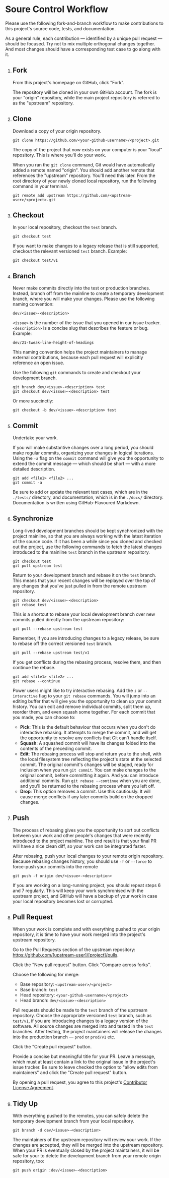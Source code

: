 # Soure Control Workflow

Please use the following fork-and-branch workflow to make contributions to this project's source code, tests, and documentation.

As a general rule, each contribution — identified by a unique pull request — should be focused. Try not to mix multiple orthogonal changes together. And most changes should have a corresponding test case to go along with it.

1. ## Fork

   From this project's homepage on GitHub, click "Fork". 
   
   The repository will be cloned in your own GitHub account. The fork is your "origin" repository, while the main project repository is referred to as the "upstream" repository.

2. ## Clone

   Download a copy of your origin repository.

   ```
   git clone https://github.com/<your-github-username>/<project>.git
   ```

   The copy of the project that now exists on your computer is your "local" repository. This is where you'll do your work. 

   When you ran the ``git clone`` command, Git would have automatically added a remote named "origin". You should add another remote that references the "upstream" repository. You'll need this later. From the root directory of your newly cloned local repository, run the following command in your terminal.

   ```
   git remote add upstream https://github.com/<upstream-user>/<project>.git
   ```

3. ## Checkout

   In your local repository, checkout the ``test`` branch.

   ```
   git checkout test
   ```

   If you want to make changes to a legacy release that is still supported, checkout the relevant versioned ``test`` branch. Example:

   ```
   git checkout test/v1
   ```

4. ## Branch

   Never make commits directly into the test or production branches. Instead, branch off from the mainline to create a temporary development branch, where you will make your changes. Please use the following naming convention:

   ```
   dev/<issue>-<description>
   ```

   ``<issue>`` is the number of the issue that you opened in our issue tracker. ``<description>`` is a concise slug that describes the feature or bug. Example:

   ```
   dev/21-tweak-line-height-of-headings
   ```

   This naming convention helps the project maintainers to manage external contributions, because each pull request will explicitly reference an open issue.

   Use the following ``git`` commands to create and checkout your development branch.

   ```
   git branch dev/<issue>-<description> test
   git checkout dev/<issue>-<description> test
   ```

   Or more succinctly:

   ```
   git checkout -b dev/<issue>-<description> test
   ```

5. ## Commit

   Undertake your work.

   If you will make substantive changes over a long period, you should make regular commits, organizing your changes in logical iterations. Using the ``-a`` flag on the ``commit`` command will give you the opportunity to extend the commit message — which should be short — with a more detailed description.

   ```
   git add <file1> <file2> ...
   git commit -a
   ```

   Be sure to add or update the relevant test cases, which are in the ``./tests/`` directory, and documentation, which is in the ``./docs/`` directory. Documentation is written using GitHub-Flavoured Markdown.

6. ## Synchronize

   Long-lived development branches should be kept synchronized with the project mainline, so that you are always working with the latest iteration of the source code. If it has been a while since you cloned and checked out the project, use the following commands to fetch the latest changes introduced to the mainline ``test`` branch in the upstream repository.

   ```
   git checkout test
   git pull upstream test
   ```

   Return to your development branch and rebase it on the ``test`` branch. This means that your recent changes will be replayed over the top of any changes that you've just pulled in from the remote upstream repository.

   ```
   git checkout dev/<issue>-<description>
   git rebase test
   ```

   This is a shortcut to rebase your local development branch over new commits pulled directly from the upstream repository:

   ```
   git pull --rebase upstream test
   ```

   Remember, if you are introducing changes to a legacy release, be sure to rebase off the correct versioned ``test`` branch.

   ```
   git pull --rebase upstream test/v1
   ```

   If you get conflicts during the rebasing process, resolve them, and then continue the rebase.

   ```
   git add <file1> <file2> ...
   git rebase --continue
   ```

   Power users might like to try interactive rebasing. Add the ``i`` or ``--interactive`` flag to your ``git rebase`` commands. You will jump into an editing buffer that will give you the opportunity to clean up your commit history. You can edit and remove individual commits, split them up, reorder them, and even squash some together. For each commit that you made, you can choose to:

   - **Pick**: This is the default behaviour that occurs when you don't do interactive rebasing. It attempts to merge the commit, and will get the opportunity to resolve any conflicts that Git can't handle itself.
   - **Squash**: A squashed commit will have its changes folded into the contents of the preceding commit.
   - **Edit**: The rebasing process will stop and return you to the shell, with the local filesystem tree reflecting the project's state at the selected commit. The original commit's changes will be staged, ready for inclusion when you run ``git commit``. You can make changes to the original commit, before committing it again. And you can introduce additional commits. Run ``git rebase --continue`` when you are done, and you'll be returned to the rebasing process where you left off.
   - **Drop**: This option removes a commit. Use this cautiously. It will cause merge conflicts if any later commits build on the dropped changes.

7. ## Push

   The process of rebasing gives you the opportunity to sort out conflicts between your work and other people's changes that were recently introduced to the project mainline. The end result is that your final PR will have a nice clean diff, so your work can be integrated faster.

   After rebasing, push your local changes to your remote origin repository. Because rebasing changes history, you should use ``-f`` or ``--force`` to force-push your commits into the remote

   ```
   git push -f origin dev/<issue>-<description>
   ```

   If you are working on a long-running project, you should repeat steps 6 and 7 regularly. This will keep your work synchronised with the upstream project, and GitHub will have a backup of your work in case your local repository becomes lost or corrupted.

8. ## Pull Request

   When your work is complete and with everything pushed to your origin repository, it is time to have your work merged into the project's upstream repository.

   Go to the Pull Requests section of the upstream repository: https://github.com/[upstream-user]/[project]/pulls.
   
   Click the "New pull request" button. Click "Compare across forks".
   
   Choose the following for merge:

   - Base repository: ``<upstream-user>/<project>``
   - Base branch: ``test``
   - Head repository: ``<your-github-username>/<project>``
   - Head branch: ``dev/<issue>-<description>``

   Pull requests should be made to the ``test`` branch of the upstream repository. Choose the appropriate versioned ``test`` branch, such as ``test/v1``, if you are introducing changes to a legacy version of the software. All source changes are merged into and tested in the ``test`` branches. After testing, the project maintainers will release the changes into the production branch — ``prod`` or ``prod/v1`` etc.

   Click the "Create pull request" button.

   Provide a concise but meaningful title for your PR. Leave a message, which must at least contain a link to the original issue in the project's issue tracker. Be sure to leave checked the option to "allow edits from maintainers" and click the "Create pull request" button.

   By opening a pull request, you agree to this project's [Contributor License Agreement](cla.md).

9. ## Tidy Up

   With everything pushed to the remotes, you can safely delete the temporary development branch from your local repository.

   ```
   git branch -d dev/<issue>-<description>
   ```

   The maintainers of the upstream repository will review your work. If the changes are accepted, they will be merged into the upstream repository. When your PR is eventually closed by the project maintainers, it will be safe for your to delete the development branch from your remote origin repository, too:

   ```
   git push origin :dev/<issue>-<description>
   ```

